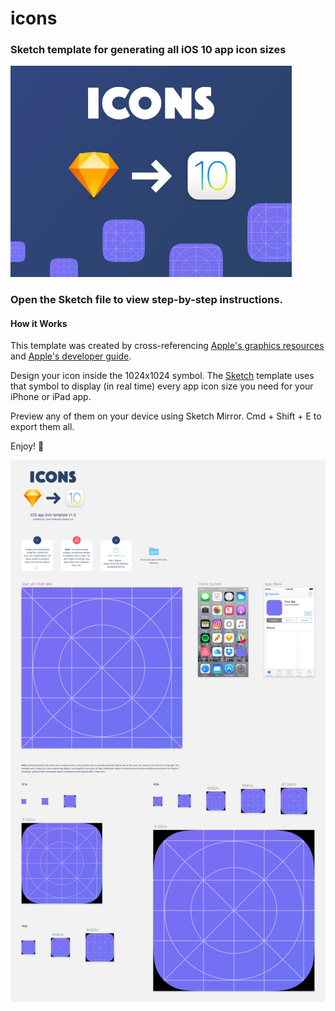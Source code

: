 # icons

### Sketch template for generating all iOS 10 app icon sizes

<img src="promo/icons_dribbble.jpg" width="450">

### Open the Sketch file to view step-by-step instructions.

#### How it Works
This template was created by cross-referencing [Apple's graphics resources](https://developer.apple.com/ios/human-interface-guidelines/resources/) and [Apple's developer guide](https://developer.apple.com/library/content/qa/qa1686/_index.html).

Design your icon inside the 1024x1024 symbol. The [Sketch](https://www.sketchapp.com/) template uses that symbol to display (in real time) every app icon size you need for your iPhone or iPad app.

Preview any of them on your device using Sketch Mirror. Cmd + Shift + E to export them all.

Enjoy! :facepunch:

<img src="promo/icons_template.jpg">
